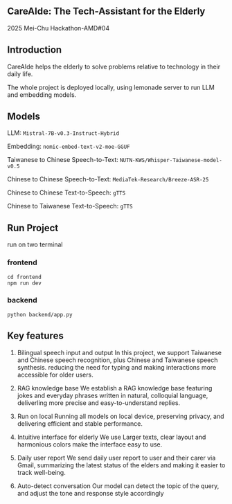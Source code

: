 ## CareAIde: The Tech-Assistant for the Elderly
2025 Mei-Chu Hackathon-AMD#04 
## Introduction
CareAIde helps the elderly to solve problems relative to technology in their daily life.

The whole project is deployed locally, using lemonade server to run LLM and embedding models.

## Models
LLM: `Mistral-7B-v0.3-Instruct-Hybrid`

Embedding: `nomic-embed-text-v2-moe-GGUF`

Taiwanese to Chinese Speech-to-Text: `NUTN-KWS/Whisper-Taiwanese-model-v0.5`

Chinese to Chinese Speech-to-Text: `MediaTek-Research/Breeze-ASR-25`

Chinese to Chinese Text-to-Speech: `gTTS`

Chinese to Taiwanese Text-to-Speech: `gTTS`

## Run Project
run on two terminal
### frontend
```
cd frontend
npm run dev
```
### backend
```
python backend/app.py
```
## Key features
1. Bilingual speech input and output
   In this project, we support Taiwanese and Chinese speech recognition, plus Chinese and Taiwanese speech synthesis. reducing the need for typing and making interactions more accessible for older users.
 
2. RAG knowledge base
   We establish a RAG knowledge base featuring jokes and everyday phrases written in natural, colloquial language, deliverling more precise and easy-to-understand replies.
3. Run on local
   Running all models on local device, preserving privacy, and delivering efficient and stable performance.
4. Intuitive interface for elderly
    We use Larger texts, clear layout and harmonious  colors make the interface easy to use.
5. Daily user report
    We send daily user report to user and their carer via Gmail, summarizing the latest status of the elders and making it easier to track well-being.
6. Auto-detect conversation 
    Our model can detect the topic of the query, and adjust the tone and response style accordingly

